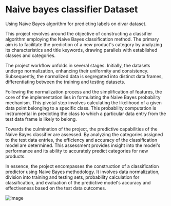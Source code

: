 # Naive bayes classifier Dataset
Using Naïve Bayes algorithm for predicting labels on divar dataset.

This project revolves around the objective of constructing a classifier algorithm employing the Naive Bayes classification method. The primary aim is to facilitate the prediction of a new product's category by analyzing its characteristics and title keywords, drawing parallels with established classes and categories.

The project workflow unfolds in several stages. Initially, the datasets undergo normalization, enhancing their uniformity and consistency. Subsequently, the normalized data is segregated into distinct data frames, differentiating between the training and testing datasets.

Following the normalization process and the simplification of features, the core of the implementation lies in formulating the Naive Bayes probability mechanism. This pivotal step involves calculating the likelihood of a given data point belonging to a specific class. This probability computation is instrumental in predicting the class to which a particular data entry from the test data frame is likely to belong.

Towards the culmination of the project, the predictive capabilities of the Naive Bayes classifier are assessed. By analyzing the categories assigned to the test data entries, the efficiency and accuracy of the classification model are determined. This assessment provides insight into the model's performance and its ability to accurately predict categories for new products.

In essence, the project encompasses the construction of a classification predictor using Naive Bayes methodology. It involves data normalization, division into training and testing sets, probability calculation for classification, and evaluation of the predictive model's accuracy and effectiveness based on the test data outcomes.


![image](https://github.com/romidi80/Naive-Bayes-Classifier-Divar-Dataset/assets/89667194/dad31e3f-fc6c-4660-a67b-8f25ee267f07)
